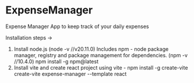 # ExpenseManager
Expense Manager App to keep track of your daily expenses

Installation steps ->
1. Install node.js (node -v //v20.11.0)
   Includes npm - node package manager, registry and package management for dependencies. (npm -v //10.4.0)
   npm install -g npm@latest
2. Install vite and create react project using vite - 
   npm install -g create-vite
   create-vite expense-manager --template react


